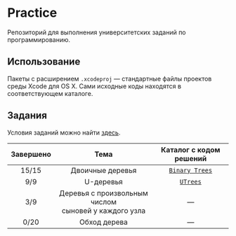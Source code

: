 # Practice
Репозиторий для выполнения университетских заданий по программированию.

## Использование

Пакеты с расширением `.xcodeproj` — стандартные файлы проектов среды Xcode для OS X. Сами исходные коды находятся в соответствующем каталоге. 

## Задания

Условия заданий можно найти [здесь](http://www.math.spbu.ru/user/dlebedin/).

| Завершено | Тема | Каталог с кодом решений |
| :-------: | :--: | :---------------------: |
| 15/15 | Двоичные деревья | [`Binary Trees`](https://github.com/broadwaylamb/Practice/tree/binarytrees/Binary%20Trees) |
| 9/9  | U-деревья | [`UTrees`](https://github.com/broadwaylamb/Practice/tree/binarytrees/UTrees)
| 3/9  | Деревья с произвольным числом <br>сыновей у каждого узла | — |
| 0/20 | Обход дерева | — |

